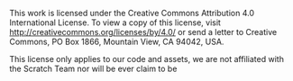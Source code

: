 This work is licensed under the Creative Commons Attribution 4.0 International License. To view a copy of this license, 
visit http://creativecommons.org/licenses/by/4.0/ or send a letter to Creative Commons, PO Box 1866, Mountain View, CA 94042, USA.

This license only applies to our code and assets, we are not affiliated with the Scratch Team nor will be ever claim to be
